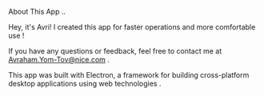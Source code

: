 About This App ..


Hey, it's Avri! I created this app for faster operations and more comfortable use !


If you have any questions or feedback, feel free to contact me at Avraham.Yom-Tov@nice.com .


This app was built with Electron, a framework for building cross-platform desktop applications using web technologies .
